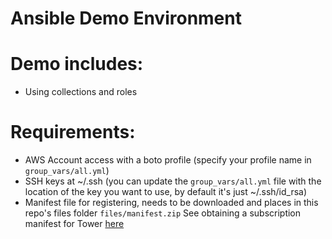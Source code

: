 # Ansible Demo Environment

# Demo includes:
  * Using collections and roles

# Requirements:
  * AWS Account access with a boto profile (specify your profile name in `group_vars/all.yml`)
  * SSH keys at ~/.ssh (you can update the `group_vars/all.yml` file with the location of the key you want to use, by default it's just ~/.ssh/id_rsa)
  * Manifest file for registering, needs to be downloaded and places in this repo's files folder `files/manifest.zip`  See obtaining a subscription manifest for Tower [here](manifest_tower_20210224T191611Z.zip)
